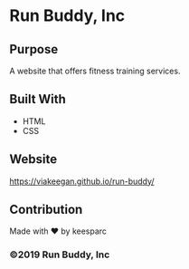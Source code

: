# Run Buddy, Inc


## Purpose
A website that offers fitness training services. 

## Built With
* HTML
* CSS

## Website
https://viakeegan.github.io/run-buddy/

## Contribution
Made with ❤️ by keesparc

### ©️2019 Run Buddy, Inc 
  